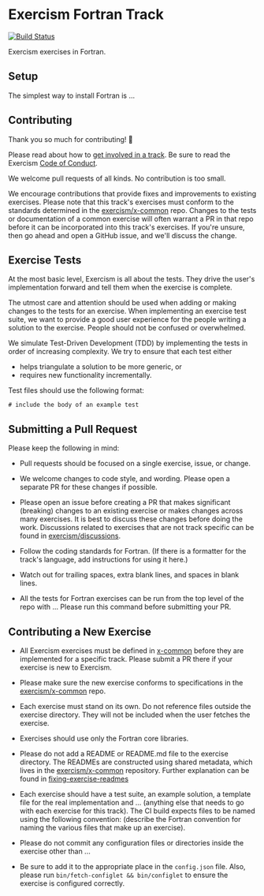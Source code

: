 # Exercism Fortran Track

[![Build Status](https://travis-ci.org/exercism/xfortran.svg?branch=master)](https://travis-ci.org/exercism/xfortran)

Exercism exercises in Fortran.

## Setup

The simplest way to install Fortran is ...

## Contributing

Thank you so much for contributing! :tada:

Please read about how to [get involved in a track](https://github.com/exercism/docs/tree/master/contributing-to-language-tracks). Be sure to read the Exercism [Code of Conduct](https://github.com/exercism/exercism.io/blob/master/CODE_OF_CONDUCT.md).

We welcome pull requests of all kinds. No contribution is too small.

We encourage contributions that provide fixes and improvements to existing exercises. Please note that this track's exercises must conform to the standards determined in the [exercism/x-common](https://github.com/exercism/x-common) repo. Changes to the tests or documentation of a common exercise will often warrant a PR in that repo before it can be incorporated into this track's exercises. If you're unsure, then go ahead and open a GitHub issue, and we'll discuss the change.

## Exercise Tests ##

At the most basic level, Exercism is all about the tests. They drive the user's implementation forward and tell them when the exercise is complete.

The utmost care and attention should be used when adding or making changes to the tests for an exercise. When implementing an exercise test suite, we want to provide a good user experience for the people writing a solution to the exercise. People should not be confused or overwhelmed.

We simulate Test-Driven Development (TDD) by implementing the tests in order of increasing complexity. We try to ensure that each test either

- helps triangulate a solution to be more generic, or
- requires new functionality incrementally.

Test files should use the following format:

```
# include the body of an example test
```

## Submitting a Pull Request ##

Please keep the following in mind:

- Pull requests should be focused on a single exercise, issue, or change.

- We welcome changes to code style, and wording. Please open a separate PR for these changes if possible.

- Please open an issue before creating a PR that makes significant (breaking) changes to an existing exercise or makes changes across many exercises. It is best to discuss these changes before doing the work. Discussions related to exercises that are not track specific can be found in [exercism/discussions](https://github.com/exercism/discussions/issues).

- Follow the coding standards for Fortran. (If there is a formatter for the track's language, add instructions for using it here.)

- Watch out for trailing spaces, extra blank lines, and spaces in blank lines.

- All the tests for Fortran exercises can be run from the top level of the repo with ... Please run this command before submitting your PR.

## Contributing a New Exercise ##

- All Exercism exercises must be defined in [x-common](https://github.com/exercism/x-common/tree/master/exercises) before they are implemented for a specific track. Please submit a PR there if your exercise is new to Exercism.

- Please make sure the new exercise conforms to specifications in the [exercism/x-common](https://github.com/exercism/x-common) repo.

- Each exercise must stand on its own. Do not reference files outside the exercise directory. They will not be included when the user fetches the exercise.

- Exercises should use only the Fortran core libraries.

- Please do not add a README or README.md file to the exercise directory. The READMEs are constructed using shared metadata, which lives in the
[exercism/x-common](https://github.com/exercism/x-common) repository. Further explanation can be found in [fixing-exercise-readmes](https://github.com/exercism/exercism.io/blob/master/docs/fixing-exercise-readmes.md)

- Each exercise should have a test suite, an example solution, a template file for the real implementation and ... (anything else that needs to go with each exercise for this track). The CI build expects files to be named using the following convention: (describe the Fortran convention for naming the various files that make up an exercise).

- Please do not commit any configuration files or directories inside the exercise other than ...

- Be sure to add it to the appropriate place in the `config.json` file. Also, please run `bin/fetch-configlet && bin/configlet` to ensure the exercise is configured correctly.

